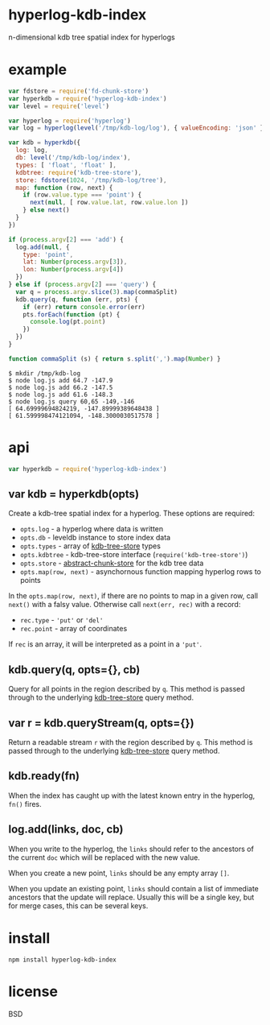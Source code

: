 # hyperlog-kdb-index

n-dimensional kdb tree spatial index for hyperlogs

# example

``` js
var fdstore = require('fd-chunk-store')
var hyperkdb = require('hyperlog-kdb-index')
var level = require('level')

var hyperlog = require('hyperlog')
var log = hyperlog(level('/tmp/kdb-log/log'), { valueEncoding: 'json' })

var kdb = hyperkdb({
  log: log,
  db: level('/tmp/kdb-log/index'),
  types: [ 'float', 'float' ],
  kdbtree: require('kdb-tree-store'),
  store: fdstore(1024, '/tmp/kdb-log/tree'),
  map: function (row, next) {
    if (row.value.type === 'point') {
      next(null, [ row.value.lat, row.value.lon ])
    } else next()
  }
})

if (process.argv[2] === 'add') {
  log.add(null, {
    type: 'point',
    lat: Number(process.argv[3]),
    lon: Number(process.argv[4])
  })
} else if (process.argv[2] === 'query') {
  var q = process.argv.slice(3).map(commaSplit)
  kdb.query(q, function (err, pts) {
    if (err) return console.error(err)
    pts.forEach(function (pt) {
      console.log(pt.point)
    })
  })
}

function commaSplit (s) { return s.split(',').map(Number) }
```

```
$ mkdir /tmp/kdb-log
$ node log.js add 64.7 -147.9
$ node log.js add 66.2 -147.5
$ node log.js add 61.6 -148.3
$ node log.js query 60,65 -149,-146
[ 64.69999694824219, -147.89999389648438 ]
[ 61.599998474121094, -148.3000030517578 ]
```

# api

``` js
var hyperkdb = require('hyperlog-kdb-index')
```

## var kdb = hyperkdb(opts)

Create a kdb-tree spatial index for a hyperlog. These options are required:

* `opts.log` - a hyperlog where data is written
* `opts.db` - leveldb instance to store index data
* `opts.types` - array of [kdb-tree-store][1] types
* `opts.kdbtree` - kdb-tree-store interface (`require('kdb-tree-store')`)
* `opts.store` - [abstract-chunk-store][2] for the kdb tree data
* `opts.map(row, next)` - asynchornous function mapping hyperlog rows to points

In the `opts.map(row, next)`, if there are no points to map in a given row, call
`next()` with a falsy value. Otherwise call `next(err, rec)` with a record:

* `rec.type` - `'put'` or `'del'`
* `rec.point` - array of coordinates

If `rec` is an array, it will be interpreted as a point in a `'put'`.

[1]: https://npmjs.com/package/kdb-tree-store
[2]: https://npmjs.com/package/abstract-chunk-store

## kdb.query(q, opts={}, cb)

Query for all points in the region described by `q`. This method is passed
through to the underlying [kdb-tree-store][1] query method.

## var r = kdb.queryStream(q, opts={})

Return a readable stream `r` with the region described by `q`. This method is
passed through to the underlying [kdb-tree-store][1] query method.

## kdb.ready(fn)

When the index has caught up with the latest known entry in the hyperlog, `fn()`
fires.

## log.add(links, doc, cb)

When you write to the hyperlog, the `links` should refer to the ancestors of the
current `doc` which will be replaced with the new value.

When you create a new point, `links` should be any empty array `[]`.

When you update an existing point, `links` should contain a list of immediate
ancestors that the update will replace. Usually this will be a single key, but
for merge cases, this can be several keys.

# install

```
npm install hyperlog-kdb-index
```

# license

BSD
